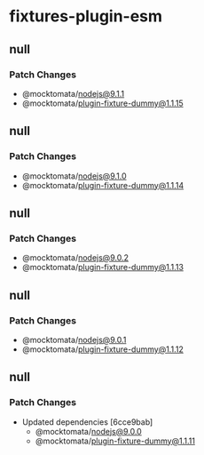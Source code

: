 # fixtures-plugin-esm

## null

### Patch Changes

- @mocktomata/nodejs@9.1.1
- @mocktomata/plugin-fixture-dummy@1.1.15

## null

### Patch Changes

- @mocktomata/nodejs@9.1.0
- @mocktomata/plugin-fixture-dummy@1.1.14

## null

### Patch Changes

- @mocktomata/nodejs@9.0.2
- @mocktomata/plugin-fixture-dummy@1.1.13

## null

### Patch Changes

- @mocktomata/nodejs@9.0.1
- @mocktomata/plugin-fixture-dummy@1.1.12

## null

### Patch Changes

- Updated dependencies [6cce9bab]
  - @mocktomata/nodejs@9.0.0
  - @mocktomata/plugin-fixture-dummy@1.1.11
